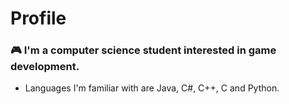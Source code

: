 # Profile
### 🎮 I'm a computer science student interested in game development.
- Languages I'm familiar with are Java, C#, C++, C and Python.

